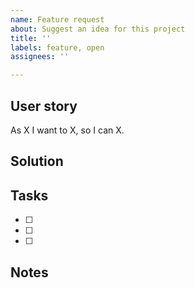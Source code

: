 ```yaml
---
name: Feature request
about: Suggest an idea for this project
title: ''
labels: feature, open
assignees: ''

---
```


## User story

As X I want to X, so I can X.

## Solution


## Tasks

- [ ]
- [ ]
- [ ]

## Notes

